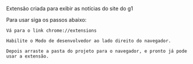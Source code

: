 Extensão criada para exibir as notícias do site do g1

Para usar siga os passos abaixo:

```
Vá para o link chrome://extensions

Habilite o Modo de desenvolvedor ao lado direito do navegador.

Depois arraste a pasta do projeto para o navegador, e pronto já pode usar a extensão.
```